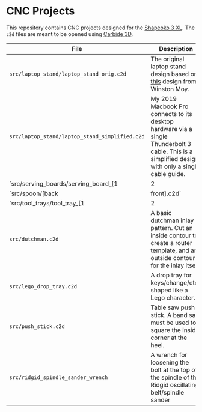 # CNC Projects

This repository contains CNC projects designed for the [Shapeoko 3 XL](https://shop.carbide3d.com/products/shapeoko3?variant=14064088580157). The `c2d` files are meant to be opened using [Carbide 3D](https://carbide3d.com/carbidecreate/).

| File                                           | Description                                                                                                                                                                       |
| ---------------------------------------------- | --------------------------------------------------------------------------------------------------------------------------------------------------------------------------------- |
| `src/laptop_stand/laptop_stand_orig.c2d`       | The original laptop stand design based on [this](http://www.winstonmoy.com/2016/06/diy-laptop-stand-for-5-in-materials/) design from Winston Moy.                                 |
| `src/laptop_stand/laptop_stand_simplified.c2d` | My 2019 Macbook Pro connects to its desktop hardware via a single Thunderbolt 3 cable. This is a simplified design with only a single cable guide.                                |
| `src/serving_boards/serving_board_[1|2|3|4|5]` | A number of different serving board designs.                                                                                                                                      |
| `src/spoon/[back|front].c2d`                   | A 3d-carved spoon. Run `front.c2d` first, and use the resulting dowel holes to align it when flipped. This is easier if the dowel holes are allowed to extend into the wastboard. |
| `src/tool_trays/tool_tray_[1|2|3].c2d`         | A few different rool tray designs for organizing CNC tools and accessories.                                                                                                       |
| `src/dutchman.c2d`                             | A basic dutchman inlay pattern. Cut an inside contour to create a router template, and an outside contour for the inlay itself                                                    |
| `src/lego_drop_tray.c2d`                       | A drop tray for keys/change/etc., shaped like a Lego character.                                                                                                                   |
| `src/push_stick.c2d`                           | Table saw push stick. A band saw must be used to square the inside corner at the heel.                                                                                            |
| `src/ridgid_spindle_sander_wrench`             | A wrench for loosening the bolt at the top of the spindle of the Ridgid oscillating belt/spindle sander                                                                           |
